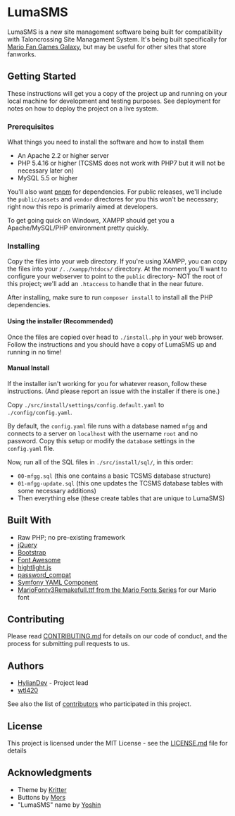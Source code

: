 # LumaSMS

LumaSMS is a new site management software being built for compatibility with
Taloncrossing Site Managament System. It's being built specifically for
[Mario Fan Games Galaxy](https://mfgg.net/), but may be useful for other sites
that store fanworks.

## Getting Started

These instructions will get you a copy of the project up and running on your
local machine for development and testing purposes. See deployment for notes
on how to deploy the project on a live system.

### Prerequisites

What things you need to install the software and how to install them

- An Apache 2.2 or higher server
- PHP 5.4.16 or higher
  (TCSMS does not work with PHP7 but it will not be necessary later on)
- MySQL 5.5 or higher

You'll also want [pnpm](https://pnpm.js.org/) for dependencies.
For public releases, we'll include the `public/assets` and `vendor` directores
for you this won't be necessary; right now this repo is primarily aimed at
developers.

To get going quick on Windows, XAMPP should get you a Apache/MySQL/PHP
environment pretty quickly.

### Installing

Copy the files into your web directory. If you're using XAMPP, you can copy the
files into your `/../xampp/htdocs/` directory. At the moment you'll want to
configure your webserver to point to the `public` directory- NOT the root
of this project; we'll add an `.htaccess` to handle that in the near future.

After installing, make sure to run `composer install` to install all the
PHP dependencies.

#### Using the installer (Recommended)

Once the files are copied over head to `./install.php` in your web
browser. Follow the instructions and you should have a copy of LumaSMS up and
running in no time!

#### Manual Install

If the installer isn't working for you for whatever reason, follow these
instructions. (And please report an issue with the installer if there is one.)

Copy `./src/install/settings/config.default.yaml` to `./config/config.yaml`.

By default, the `config.yaml` file runs with a database named `mfgg` and
connects to a server on `localhost` with the username `root` and no password.
Copy this setup or modify the `database` settings in the `config.yaml` file.

Now, run all of the SQL files in `./src/install/sql/`, in this order:

- `00-mfgg.sql` (this one contains a basic TCSMS database structure)
- `01-mfgg-update.sql` (this one updates the TCSMS database tables with some necessary additions)
- Then everything else (these create tables that are unique to LumaSMS)

## Built With

- Raw PHP; no pre-existing framework
- [jQuery](https://jquery.com/)
- [Bootstrap](https://getbootstrap.com/)
- [Font Awesome](https://fontawesome.com/)
- [hightlight.js](https://highlightjs.org/)
- [password_compat](https://github.com/ircmaxell/password_compat)
- [Symfony YAML Component](https://symfony.com/doc/2.8/components/yaml.html)
- [MarioFontv3Remakefull.ttf from the Mario Fonts Series](https://mfgg.net/index.php?act=resdb&param=02&c=6&id=30305) for our Mario font

## Contributing

Please read [CONTRIBUTING.md](CONTRIBUTING.md) for details on our code of
conduct, and the process for submitting pull requests to us.

## Authors

- [HylianDev](https://github.com/hyliandev) - Project lead
- [wtl420](https://github.com/wtl420)

See also the list of
[contributors](https://github.com/mario-fan-games-galaxy/LumaSMS/contributors) who participated
in this project.

## License

This project is licensed under the MIT License - see the
[LICENSE.md](LICENSE.md) file for details

## Acknowledgments

- Theme by [Kritter](https://forums.mfgg.net/member.php?action=profile&uid=8)
- Buttons by [Mors](https://forums.mfgg.net/member.php?action=profile&uid=24)
- "LumaSMS" name by [Yoshin](https://forums.mfgg.net/member.php?action=profile&uid=7)
